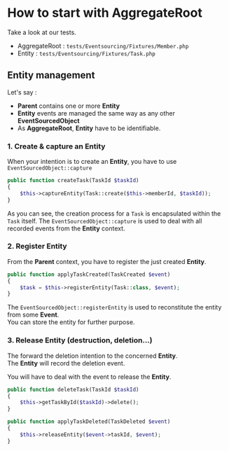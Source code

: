 # How to start with AggregateRoot

Take a look at our tests.

* AggregateRoot : `tests/Eventsourcing/Fixtures/Member.php`
* Entity : `tests/Eventsourcing/Fixtures/Task.php`

## Entity management
Let's say :
* **Parent** contains one or more **Entity**
* **Entity** events are managed the same way as any other **EventSourcedObject**
* As **AggregateRoot**, **Entity** have to be identifiable.

### 1. Create & capture an Entity
When your intention is to create an **Entity**, you have to use `EventSourcedObject::capture`

```php
public function createTask(TaskId $taskId)
{
    $this->captureEntity(Task::create($this->memberId, $taskId));
}
```

As you can see, the creation process for a `Task` is encapsulated within the `Task` itself.
The `EventSourcedObject::capture` is used to deal with all recorded events from the **Entity** context.

### 2. Register Entity

From the **Parent** context, you have to register the just created **Entity**.

```php
public function applyTaskCreated(TaskCreated $event)
{
    $task = $this->registerEntity(Task::class, $event);
}
```

The `EventSourcedObject::registerEntity` is used to reconstitute the entity from some **Event**.  
You can store the entity for further purpose.

### 3. Release Entity (destruction, deletion...)

The forward the deletion intention to the concerned **Entity**.  
The **Entity** will record the deletion event.

You will have to deal with the event to release the **Entity**. 

```php
public function deleteTask(TaskId $taskId)
{
    $this->getTaskById($taskId)->delete();
}

public function applyTaskDeleted(TaskDeleted $event)
{
    $this->releaseEntity($event->taskId, $event);
}
```